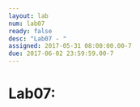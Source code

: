 ```yaml
---
layout: lab
num: lab07
ready: false
desc: "Lab07 - "
assigned: 2017-05-31 08:00:00.00-7
due: 2017-06-02 23:59:59.00-7
---
```


<div markdown='1'>

<h1>Lab07:         </h1>

</div>
